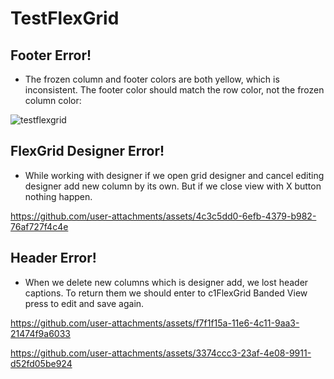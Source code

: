 # TestFlexGrid
## Footer Error!
- The frozen column and footer colors are both yellow, which is inconsistent. The footer color should match the row color, not the frozen column color:


![testflexgrid](https://github.com/user-attachments/assets/4055e686-a2f6-48f0-b68d-06c44d6f1d2c)

## FlexGrid Designer Error!
- While working with designer if we open grid designer and cancel editing designer add new column by its own. But if we close view with X button nothing happen.

https://github.com/user-attachments/assets/4c3c5dd0-6efb-4379-b982-76af727f4c4e

## Header Error!
- When we delete new columns which is designer add, we lost header captions. To return them we should enter to c1FlexGrid Banded View press to edit and save again.

https://github.com/user-attachments/assets/f7f1f15a-11e6-4c11-9aa3-21474f9a6033



https://github.com/user-attachments/assets/3374ccc3-23af-4e08-9911-d52fd05be924

